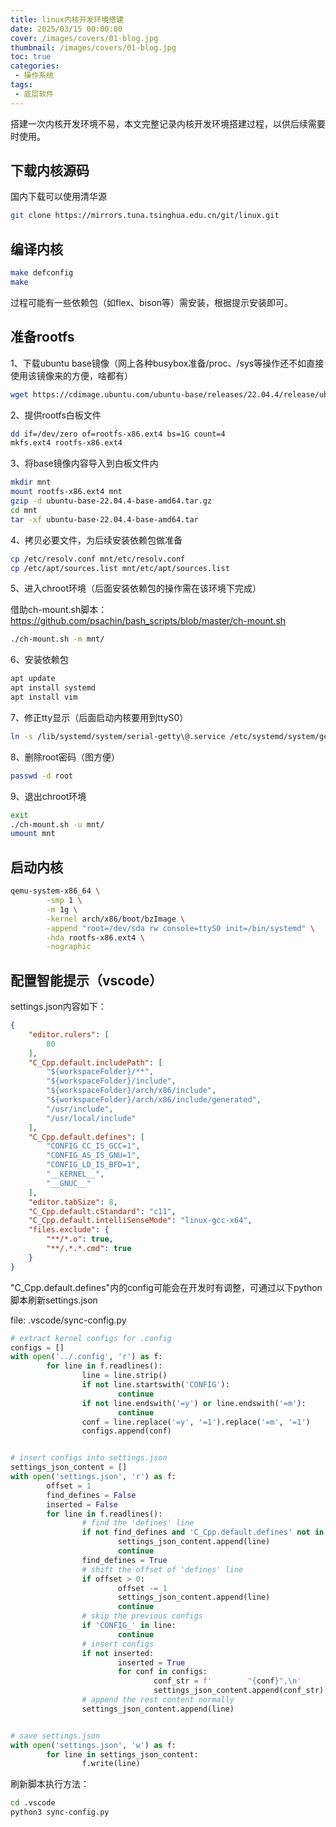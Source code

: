 ```yaml
---
title: linux内核开发环境搭建
date: 2025/03/15 00:00:00
cover: /images/covers/01-blog.jpg
thumbnail: /images/covers/01-blog.jpg
toc: true
categories: 
 - 操作系统
tags: 
 - 底层软件
---
```


搭建一次内核开发环境不易，本文完整记录内核开发环境搭建过程，以供后续需要时使用。

<!-- more -->

## 下载内核源码

国内下载可以使用清华源

```bash
git clone https://mirrors.tuna.tsinghua.edu.cn/git/linux.git
```



## 编译内核

```bash
make defconfig
make
```

过程可能有一些依赖包（如flex、bison等）需安装，根据提示安装即可。



## 准备rootfs

1、下载ubuntu base镜像（网上各种busybox准备/proc、/sys等操作还不如直接使用该镜像来的方便，啥都有）

```bash
wget https://cdimage.ubuntu.com/ubuntu-base/releases/22.04.4/release/ubuntu-base-22.04.4-base-amd64.tar.gz
```

2、提供rootfs白板文件

```bash
dd if=/dev/zero of=rootfs-x86.ext4 bs=1G count=4
mkfs.ext4 rootfs-x86.ext4
```

3、将base镜像内容导入到白板文件内

```bash
mkdir mnt
mount rootfs-x86.ext4 mnt
gzip -d ubuntu-base-22.04.4-base-amd64.tar.gz
cd mnt
tar -xf ubuntu-base-22.04.4-base-amd64.tar
```

4、拷贝必要文件，为后续安装依赖包做准备

```bash
cp /etc/resolv.conf mnt/etc/resolv.conf
cp /etc/apt/sources.list mnt/etc/apt/sources.list
```

5、进入chroot环境（后面安装依赖包的操作需在该环境下完成）

借助ch-mount.sh脚本：https://github.com/psachin/bash_scripts/blob/master/ch-mount.sh

```bash
./ch-mount.sh -m mnt/
```

6、安装依赖包

```bash
apt update
apt install systemd
apt install vim
```

7、修正tty显示（后面启动内核要用到ttyS0）

```bash
ln -s /lib/systemd/system/serial-getty\@.service /etc/systemd/system/getty.target.wants/serial-getty\@ttyS0.service
```

8、删除root密码（图方便）

```bash
passwd -d root
```

9、退出chroot环境

```bash
exit
./ch-mount.sh -u mnt/
umount mnt
```



## 启动内核

```bash
qemu-system-x86_64 \
        -smp 1 \
        -m 1g \
        -kernel arch/x86/boot/bzImage \
        -append "root=/dev/sda rw console=ttyS0 init=/bin/systemd" \
        -hda rootfs-x86.ext4 \
        -nographic
```



## 配置智能提示（vscode）

settings.json内容如下：

```json
{
    "editor.rulers": [
        80
    ],
    "C_Cpp.default.includePath": [
        "${workspaceFolder}/**",
        "${workspaceFolder}/include",
        "${workspaceFolder}/arch/x86/include",
        "${workspaceFolder}/arch/x86/include/generated",
        "/usr/include",
        "/usr/local/include"
    ],
    "C_Cpp.default.defines": [
        "CONFIG_CC_IS_GCC=1",
        "CONFIG_AS_IS_GNU=1",
        "CONFIG_LD_IS_BFD=1",
        "__KERNEL__",
        "__GNUC__"
    ],
    "editor.tabSize": 8,
    "C_Cpp.default.cStandard": "c11",
    "C_Cpp.default.intelliSenseMode": "linux-gcc-x64",
    "files.exclude": {
        "**/*.o": true,
        "**/.*.*.cmd": true
    }
}
```

"C_Cpp.default.defines"内的config可能会在开发时有调整，可通过以下python脚本刷新settings.json

file: .vscode/sync-config.py

```python
# extract kernel configs for .config
configs = []
with open('../.config', 'r') as f:
        for line in f.readlines():
                line = line.strip()
                if not line.startswith('CONFIG'):
                        continue
                if not line.endswith('=y') or line.endswith('=m'):
                        continue
                conf = line.replace('=y', '=1').replace('=m', '=1')
                configs.append(conf)


# insert configs into settings.json
settings_json_content = []
with open('settings.json', 'r') as f:
        offset = 1
        find_defines = False
        inserted = False
        for line in f.readlines():
                # find the 'defines' line
                if not find_defines and 'C_Cpp.default.defines' not in line:
                        settings_json_content.append(line)
                        continue
                find_defines = True
                # shift the offset of 'defines' line
                if offset > 0:
                        offset -= 1
                        settings_json_content.append(line)
                        continue
                # skip the previous configs
                if 'CONFIG_' in line:
                        continue
                # insert configs
                if not inserted:
                        inserted = True
                        for conf in configs:
                                conf_str = f'        "{conf}",\n'
                                settings_json_content.append(conf_str)
                # append the rest content normally
                settings_json_content.append(line)


# save settings.json
with open('settings.json', 'w') as f:
        for line in settings_json_content:
                f.write(line)

```

刷新脚本执行方法：

```bash
cd .vscode
python3 sync-config.py
```

